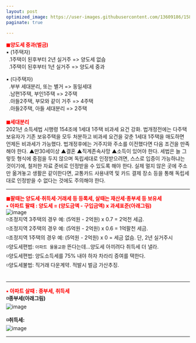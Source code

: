 ```yaml
---
layout: post
optimized_image: https://user-images.githubusercontent.com/13609186/158834851-5c5d7736-001b-448d-8bb6-eb99f2f16233.jpg
paginate: true

---
```


<span style="color:red">**◼양도세 중과(벌금)**</span><br>
▪ (1주택자) <br>
&nbsp;&nbsp;.1주택이 된후부터 2년 실거주 => 양도세 없슴<br>
&nbsp;&nbsp;.1주택이 된후부터 1년 실거주 => 양도세 중과<br>

▪ (다주택자) <br>
&nbsp;&nbsp;.부부 세대분리, 또는 별거 => 동일세대 <br>
&nbsp;&nbsp;.남편1주택, 부인1주택 => 2주택 <br>
&nbsp;&nbsp;.아들2주택, 부모와 같이 거주 => 4주택 <br>
&nbsp;&nbsp;.아들2주택, 아들 세대분리 => 2주택 <br>
<br>
<span style="color:red">**◼세대분리**</span><br>
2021년 소득세법 시행령 154조에 1세대 1주택 비과세 요건 강화.
법개정전에는 다주택 보유자가 기존 보유주택을 모두 처분하고 비과세 요건을 갖춘 1세대 1주택을 매도하면 언제든 비과세가 가능했다. 
법개정후에는 거주지와 주소를 이전했다면 다음 조건을 만족해야 한다. 
▲만30세이상 ▲결혼 ▲직계존속사망 ▲소득이 있어야 한다. 
세법은 늘 그렇듯 형식에 중점을 두지 않으며 독립세대로 인정받으려면, 스스로 입증이 가능하냐는 것이기에, 철저한 자료 준비로 인정받을 수 있도록 해야 한다.
실제 멀지 않은 곳에 주소만 옮겨놓고 생활은 같이한다면, 교통카드 사용내역 및 카드 결제 장소 등을 통해 독립세대로 인정받을 수 없다는 것에도 주의해야 한다. 

---

<span style="color:red">**◼팔때는 양도세·취득세·거래세 등 등록세, 살때는 재산세·종부세 등 보유세**</span><br>
<span style="color:red">**▪ 아파트 팔때 : 양도세 = (양도금액 - 구입금액) x 과세표준(아래그림)**</span><br>
![image](https://thumb.mt.co.kr/06/2021/05/2021051314510663694_1.jpg/dims/optimize/) <br>
◽조정지역 3주택의 경우 예: (5억원 - 2억원) x 0.7 = 2억천 세금. <br>
◽조정지역 2주택의 경우 예: (5억원 - 2억원) x 0.6 = 1억팔천 세금. <br>
◽조정지역 1주택의 경우 예: (5억원 - 2억원) x   0 = 세금  없슴. 단, 2년 실거주시 <br>
◽양도세편법: `아파트 물물교환` 뜬다는데…양도세 아끼려다 취득세 더 낼라. <br>
◽양도세편법: 양도소득세를 75% 내야 하자 차라리 증여를 택한다. <br>
◽양도세불법: 직거래 다운계약. 적발시 벌금 가산추징. <br>
<br>

---
<span style="color:red">**▪ 아파트 살때 : 종부세, 취득세**</span><br>
**◽종부세(아래그림)** <br>
![image](http://cdn.bizwatch.co.kr/news/photo/2019/01/24/0e367ee0334549d9740249280791160d112724.jpg)<br>
<br>
**◽취득세:** <br>
![image](https://t1.daumcdn.net/cfile/blog/2211B6395891DCA237)<br>


---
